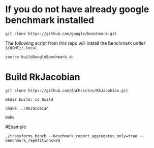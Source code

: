 # If you do not have already google benchmark installed

``git clone https://github.com/google/benchmark.git``

The following script from this repo will install the benchmark under ``${HOME}/.local``

``source buildGoogleBenchmark.sh``

# Build RkJacobian

``git clone https://github.com/AnChristos/RkJacobian.git``

``mkdir build; cd build``

``cmake ../RkJacobian``

``make``

#Example

``./transforms_bench --benchmark_report_aggregates_only=true --benchmark_repetitions=20``
